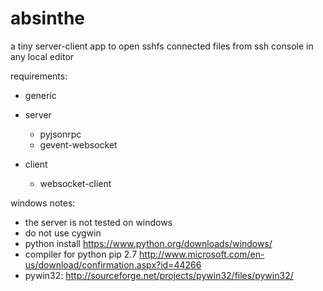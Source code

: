 # absinthe
a tiny server-client app to open sshfs connected files from ssh console in any local editor

requirements:
- generic

- server
	- pyjsonrpc
	- gevent-websocket
- client
	- websocket-client

windows notes:
- the server is not tested on windows
- do not use cygwin
- python install https://www.python.org/downloads/windows/
- compiler for python pip 2.7 http://www.microsoft.com/en-us/download/confirmation.aspx?id=44266
- pywin32: http://sourceforge.net/projects/pywin32/files/pywin32/

